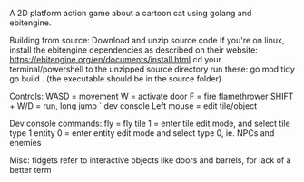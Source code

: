 A 2D platform action game about a cartoon cat using golang and ebitengine.

Building from source:
Download and unzip source code
If you're on linux, install the ebitengine dependencies as described on their website:
https://ebitengine.org/en/documents/install.html
cd your terminal/powershell to the unzipped source directory
run these:
go mod tidy
go build .
(the executable should be in the source folder)




Controls:
WASD = movement
W = activate door
F = fire flamethrower
SHIFT + W/D = run, long jump
` dev console
Left mouse = edit tile/object

Dev console commands:
fly = fly
tile 1 = enter tile edit mode, and select tile type 1
entity 0 = enter entity edit mode and select type 0, ie. NPCs and enemies

Misc:
fidgets refer to interactive objects like doors and barrels, for lack of a better term

